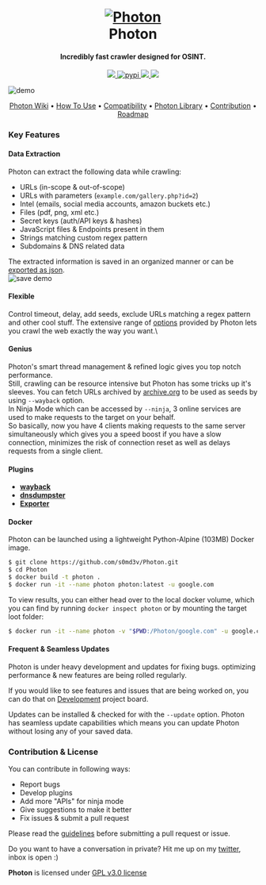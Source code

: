 
<h1 align="center">
  <br>
  <a href="https://github.com/s0md3v/Photon"><img src="https://image.ibb.co/h5OZAK/photonsmall.png" alt="Photon"></a>
  <br>
  Photon
  <br>
</h1>

<h4 align="center">Incredibly fast crawler designed for OSINT.</h4>

<p align="center">
  <a href="https://github.com/s0md3v/Photon/releases">
    <img src="https://img.shields.io/github/release/s0md3v/Photon.svg">
  </a>
  <a href="https://pypi.org/project/photon/">
    <img src="https://img.shields.io/badge/pypi-@photon-red.svg?style=style=flat-square"
         alt="pypi">
  </a>
  <a href="https://github.com/s0md3v/Photon/issues?q=is%3Aissue+is%3Aclosed">
      <img src="https://img.shields.io/github/issues-closed-raw/s0md3v/Photon.svg">
  </a>
  <a href="https://travis-ci.com/s0md3v/Photon">
    <img src="https://img.shields.io/travis/com/s0md3v/Photon.svg">
  </a>
</p>

![demo](https://image.ibb.co/kQSUcz/demo.png)

<p align="center">
  <a href="https://github.com/s0md3v/Photon/wiki">Photon Wiki</a> •
  <a href="https://github.com/s0md3v/Photon/wiki/Usage">How To Use</a> •
  <a href="https://github.com/s0md3v/Photon/wiki/Compatibility-&-Dependencies">Compatibility</a> •
  <a href="https://github.com/s0md3v/Photon/wiki/Photon-Library">Photon Library</a> •
  <a href="#contribution--license">Contribution</a> •
  <a href="https://github.com/s0md3v/Photon/projects/1">Roadmap</a>
</p>

### Key Features

#### Data Extraction
Photon can extract the following data while crawling:

- URLs (in-scope & out-of-scope)
- URLs with parameters (`example.com/gallery.php?id=2`)
- Intel (emails, social media accounts, amazon buckets etc.)
- Files (pdf, png, xml etc.)
- Secret keys (auth/API keys & hashes)
- JavaScript files & Endpoints present in them
- Strings matching custom regex pattern
- Subdomains & DNS related data

The extracted information is saved in an organized manner or can be [exported as json](https://github.com/s0md3v/Photon/wiki/Usage#export-formatted-result).\
![save demo](https://image.ibb.co/dS1BqK/carbon_2.png)

#### Flexible
Control timeout, delay, add seeds, exclude URLs matching a regex pattern and other cool stuff.
The extensive range of [options](https://github.com/s0md3v/Photon/wiki/Usage) provided by Photon lets you crawl the web exactly the way you want.\

#### Genius
Photon's smart thread management & refined logic gives you top notch performance.\
Still, crawling can be resource intensive but Photon has some tricks up it's sleeves. You can fetch URLs archived by [archive.org](https://archive.org/) to be used as seeds by using `--wayback` option.\
In Ninja Mode which can be accessed by `--ninja`, 3 online services are used to make requests to the target on your behalf.\
So basically, now you have 4 clients making requests to the same server simultaneously which gives you a speed boost if you have a slow connection, minimizes the risk of connection reset as well as delays requests from a single client.

#### Plugins
- **[wayback](https://github.com/s0md3v/Photon/wiki/Usage#use-urls-from-archiveorg-as-seeds)**
- **[dnsdumpster](https://github.com/s0md3v/Photon/wiki/Usage#dumping-dns-data)**
- **[Exporter](https://github.com/s0md3v/Photon/wiki/Usage#export-formatted-result)**

#### Docker

Photon can be launched using a lightweight Python-Alpine (103MB) Docker image.  
```bash
$ git clone https://github.com/s0md3v/Photon.git
$ cd Photon
$ docker build -t photon .
$ docker run -it --name photon photon:latest -u google.com
```
To view results, you can either head over to the local docker volume, which you can find by running `docker inspect photon` or by mounting the target loot folder:

```bash
$ docker run -it --name photon -v "$PWD:/Photon/google.com" -u google.com
```

#### Frequent & Seamless Updates
Photon is under heavy development and updates for fixing bugs. optimizing performance & new features are being rolled regularly.

If you would like to see features and issues that are being worked on, you can do that on [Development](https://github.com/s0md3v/Photon/projects/1) project board.

Updates can be installed & checked for with the `--update` option. Photon has seamless update capabilities which means you can update Photon without losing any of your saved data.

### Contribution & License
You can contribute in following ways:

- Report bugs
- Develop plugins
- Add more "APIs" for ninja mode
- Give suggestions to make it better
- Fix issues & submit a pull request

Please read the [guidelines](https://github.com/s0md3v/Photon/wiki/Guidelines) before submitting a pull request or issue.

Do you want to have a conversation in private? Hit me up on my [twitter](https://twitter.com/s0md3v/), inbox is open :)

**Photon** is licensed under [GPL v3.0 license](https://www.gnu.org/licenses/gpl-3.0.en.html)
